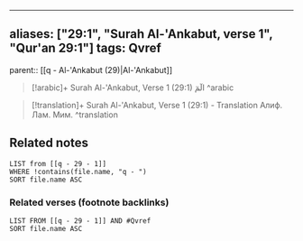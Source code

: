 
---
aliases: ["29:1", "Surah Al-'Ankabut, verse 1", "Qur'an 29:1"]
tags: Qvref
---

parent:: [[q - Al-'Ankabut (29)|Al-'Ankabut]]

> [!arabic]+ Surah Al-'Ankabut, Verse 1 (29:1)
> <span class="quran-arabic"> الٓمٓ</span>
^arabic

> [!translation]+ Surah Al-'Ankabut, Verse 1 (29:1) - Translation
> Алиф. Лам. Мим.
^translation



## Related notes
```dataview
LIST from [[q - 29 - 1]]
WHERE !contains(file.name, "q - ")
SORT file.name ASC
```

### Related verses (footnote backlinks)
```dataview
LIST FROM [[q - 29 - 1]] AND #Qvref
SORT file.name ASC
```

